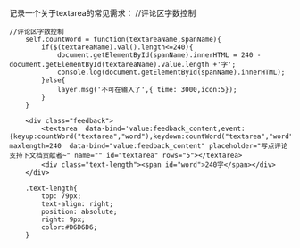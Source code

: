 记录一个关于textarea的常见需求：
//评论区字数控制
		
	//评论区字数控制
		self.countWord = function(textareaName,spanName){
			if($(textareaName).val().length<=240){
				document.getElementById(spanName).innerHTML = 240 - document.getElementById(textareaName).value.length +'字'; 
				console.log(document.getElementById(spanName).innerHTML);
			}else{
				layer.msg('不可在输入了',{ time: 3000,icon:5});
			}
		}

		<div class="feedback">
			<textarea  data-bind='value:feedback_content,event:{keyup:countWord("textarea","word"),keydown:countWord("textarea","word")}' maxlength=240  data-bind="value:feedback_content" placeholder="写点评论支持下文档贡献者~" name="" id="textarea" rows="5"></textarea>
			<div class="text-length"><span id="word">240字</span></div>
		</div>

		.text-length{
			top: 79px;
		    text-align: right; 
		    position: absolute;
		    right: 9px;
		    color:#D6D6D6;
		}